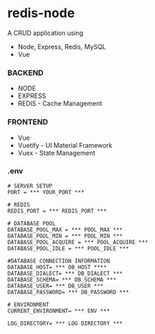 # redis-node
 A CRUD application using
 - Node, Express, Redis, MySQL
 - Vue

 ### BACKEND
 - NODE
 - EXPRESS
 - REDIS - Cache Management

 ### FRONTEND
 - Vue
 - Vuetify - UI Material Framework
 - Vuex - State Management
 
 ### .env 
```
# SERVER SETUP
PORT = *** YOUR_PORT ***

# REDIS
REDIS_PORT = *** REDIS_PORT ***

# DATABASE POOL 
DATABASE_POOL_MAX = *** POOL_MAX ***
DATABASE_POOL_MIN = *** POOL_MIN ***
DATABASE_POOL_ACQUIRE = *** POOL_ACQUIRE ***
DATABASE_POOL_IDLE = *** POOL_IDLE ***

#DATABASE CONNECTION INFORMATION
DATABASE_HOST= *** DB_HOST ****
DATABASE_DIALECT= *** DB_DIALECT *** 
DATABASE_SCHEMA= *** DB_SCHEMA ***
DATABASE_USER= *** DB_USER ***
DATABASE_PASSWORD= *** DB_PASSWORD ***

# ENVIRONMENT
CURRENT_ENVIRONMENT= *** ENV ***

LOG_DIRECTORY= *** LOG DIRECTORY ***
```


